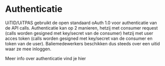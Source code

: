 ---
---

# Authenticatie 

UiTID/UiTPAS gebruikt de open standaard oAuth 1.0 voor authenticatie van de API calls. 
Authenticatie kan op 2 manieren, hetzij met consumer request (calls worden gesigned met key/secret van de consumer) hetzij met user acces token (calls worden gesigned met key/secret van de consumer en token van de user). 
Baliemedewerkers beschikken dus steeds over een uitid waar ze mee inloggen. 


Meer info over authenticatie vind je hier
